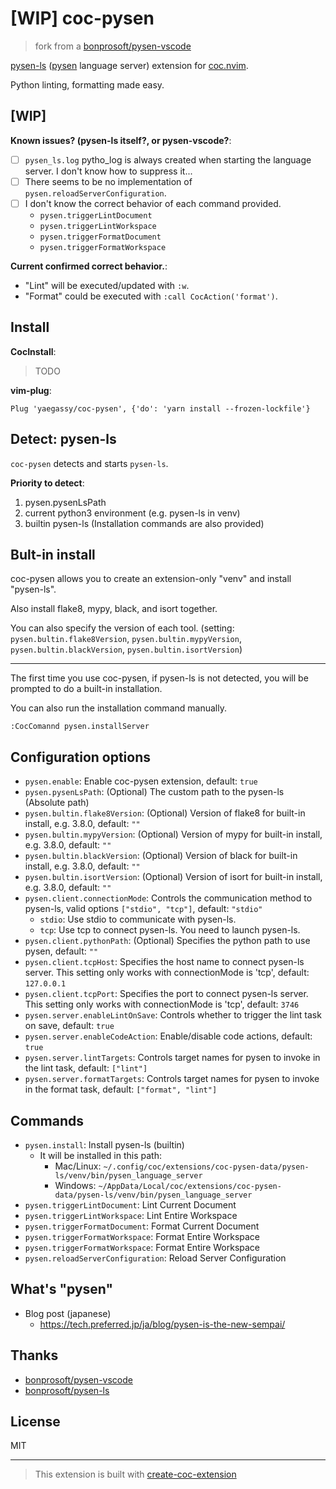 # [WIP] coc-pysen

> fork from a [bonprosoft/pysen-vscode](https://github.com/bonprosoft/pysen-vscode)

[pysen-ls](https://pypi.org/project/pysen-ls/) ([pysen](https://github.com/pfnet/pysen) language server) extension for [coc.nvim](https://github.com/neoclide/coc.nvim).

Python linting, formatting made easy.

## [WIP]

**Known issues? (pysen-ls itself?, or pysen-vscode?**:

- [ ] `pysen_ls.log` pytho_log is always created when starting the language server. I don't know how to suppress it...
- [ ] There seems to be no implementation of `pysen.reloadServerConfiguration`.
- [ ] I don't know the correct behavior of each command provided.
  - `pysen.triggerLintDocument`
  - `pysen.triggerLintWorkspace`
  - `pysen.triggerFormatDocument`
  - `pysen.triggerFormatWorkspace`

**Current confirmed correct behavior.**:

- "Lint" will be executed/updated with `:w`.
- "Format" could be executed with `:call CocAction('format')`.

## Install

**CocInstall**:

> TODO

**vim-plug**:

```vim
Plug 'yaegassy/coc-pysen', {'do': 'yarn install --frozen-lockfile'}
```

## Detect: pysen-ls

`coc-pysen` detects and starts `pysen-ls`.

**Priority to detect**:

1. pysen.pysenLsPath
2. current python3 environment (e.g. pysen-ls in venv)
3. builtin pysen-ls (Installation commands are also provided)

## Bult-in install

coc-pysen allows you to create an extension-only "venv" and install "pysen-ls".

Also install flake8, mypy, black, and isort together.

You can also specify the version of each tool. (setting: `pysen.bultin.flake8Version`, `pysen.bultin.mypyVersion`, `pysen.bultin.blackVersion`, `pysen.bultin.isortVersion`)

----

The first time you use coc-pysen, if pysen-ls is not detected, you will be prompted to do a built-in installation.

You can also run the installation command manually.

```
:CocComannd pysen.installServer
```

## Configuration options

- `pysen.enable`: Enable coc-pysen extension, default: `true`
- `pysen.pysenLsPath`: (Optional) The custom path to the pysen-ls (Absolute path)
- `pysen.bultin.flake8Version`: (Optional) Version of flake8 for built-in install, e.g. 3.8.0, default: `""`
- `pysen.bultin.mypyVersion`: (Optional) Version of mypy for built-in install, e.g. 3.8.0, default: `""`
- `pysen.bultin.blackVersion`: (Optional) Version of black for built-in install, e.g. 3.8.0, default: `""`
- `pysen.bultin.isortVersion`: (Optional) Version of isort for built-in install, e.g. 3.8.0, default: `""`
- `pysen.client.connectionMode`: Controls the communication method to pysen-ls, valid options `["stdio", "tcp"]`, default: `"stdio"`
  - `stdio`: Use stdio to communicate with pysen-ls.
  - `tcp`: Use tcp to connect pysen-ls. You need to launch pysen-ls.
- `pysen.client.pythonPath`: (Optional) Specifies the python path to use pysen, default: `""`
- `pysen.client.tcpHost`: Specifies the host name to connect pysen-ls server. This setting only works with connectionMode is 'tcp', default: `127.0.0.1`
- `pysen.client.tcpPort`: Specifies the port to connect pysen-ls server. This setting only works with connectionMode is 'tcp', default: `3746`
- `pysen.server.enableLintOnSave`: Controls whether to trigger the lint task on save, default: `true`
- `pysen.server.enableCodeAction`: Enable/disable code actions, default: `true`
- `pysen.server.lintTargets`: Controls target names for pysen to invoke in the lint task, default: `["lint"]`
- `pysen.server.formatTargets`: Controls target names for pysen to invoke in the format task, default: `["format", "lint"]`

## Commands

- `pysen.install`: Install pysen-ls (builtin)
  - It will be installed in this path:
    - Mac/Linux: `~/.config/coc/extensions/coc-pysen-data/pysen-ls/venv/bin/pysen_language_server`
    - Windows: `~/AppData/Local/coc/extensions/coc-pysen-data/pysen-ls/venv/bin/pysen_language_server`
- `pysen.triggerLintDocument`: Lint Current Document
- `pysen.triggerLintWorkspace`: Lint Entire Workspace
- `pysen.triggerFormatDocument`: Format Current Document
- `pysen.triggerFormatWorkspace`: Format Entire Workspace
- `pysen.triggerFormatWorkspace`: Format Entire Workspace
- `pysen.reloadServerConfiguration`: Reload Server Configuration

## What's "pysen"

- Blog post (japanese)
  - <https://tech.preferred.jp/ja/blog/pysen-is-the-new-sempai/>

## Thanks

- [bonprosoft/pysen-vscode](https://github.com/bonprosoft/pysen-vscode)
- [bonprosoft/pysen-ls](https://github.com/bonprosoft/pysen-ls)

## License

MIT

---

> This extension is built with [create-coc-extension](https://github.com/fannheyward/create-coc-extension)
